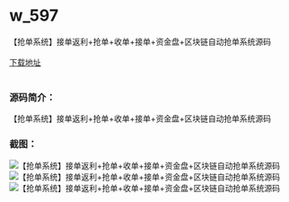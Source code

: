 # w_597
【抢单系统】接单返利+抢单+收单+接单+资金盘+区块链自动抢单系统源码
<br/></br>
[下载地址](https://www.uuid2.com/597.html "下载地址")
<br/></br>
<h3>源码简介：</h3>
<p>【抢单系统】接单返利+抢单+收单+接单+资金盘+区块链自动抢单系统源码<p>
<h3>截图：</h3>
<img src="https://www.uuid2.com/wp-content/uploads/img/202105/b10d8fc445.jpg" alt="【抢单系统】接单返利+抢单+收单+接单+资金盘+区块链自动抢单系统源码"><img src="https://www.uuid2.com/wp-content/uploads/img/202105/586d8dd555.jpg" alt="【抢单系统】接单返利+抢单+收单+接单+资金盘+区块链自动抢单系统源码"><img src="https://www.uuid2.com/wp-content/uploads/img/202105/0ef5eef256.jpg" alt="【抢单系统】接单返利+抢单+收单+接单+资金盘+区块链自动抢单系统源码">
